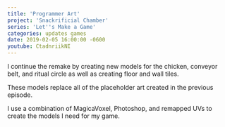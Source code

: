 ```yaml
---
title: 'Programmer Art'
project: 'Snackrificial Chamber'
series: 'Let''s Make a Game'
categories: updates games
date: 2019-02-05 16:00:00 -0600
youtube: CtadnriikNI
---
```

I continue the remake by creating new models for the chicken, conveyor belt, and ritual circle as well as creating floor and wall tiles.

<!-- more -->

These models replace all of the placeholder art created in the previous episode.

I use a combination of MagicaVoxel, Photoshop, and remapped UVs to create the models I need for my game.